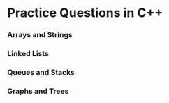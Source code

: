 # Practice Questions in C++

### Arrays and Strings

### Linked Lists

### Queues and Stacks

### Graphs and Trees
